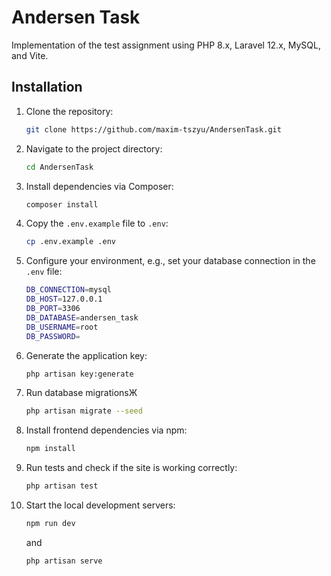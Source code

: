 
# Andersen Task

Implementation of the test assignment using PHP 8.x, Laravel 12.x, MySQL, and Vite.

## Installation

1. Clone the repository:

    ```bash
    git clone https://github.com/maxim-tszyu/AndersenTask.git
    ```

2. Navigate to the project directory:

    ```bash
    cd AndersenTask
    ```

3. Install dependencies via Composer:

    ```bash
    composer install
    ```

4. Copy the `.env.example` file to `.env`:

    ```bash
    cp .env.example .env
    ```

5. Configure your environment, e.g., set your database connection in the `.env` file:

    ```bash
    DB_CONNECTION=mysql
    DB_HOST=127.0.0.1
    DB_PORT=3306
    DB_DATABASE=andersen_task
    DB_USERNAME=root
    DB_PASSWORD=
    ```

6. Generate the application key:

    ```bash
    php artisan key:generate
    ```

7. Run database migrationsЖ

    ```bash
    php artisan migrate --seed
    ```

8. Install frontend dependencies via npm:

    ```bash
    npm install
    ```

9. Run tests and check if the site is working correctly:

    ```bash
    php artisan test
    ```

10. Start the local development servers:

    ```bash
    npm run dev
    ```
    and

    ```bash
    php artisan serve
    ```

